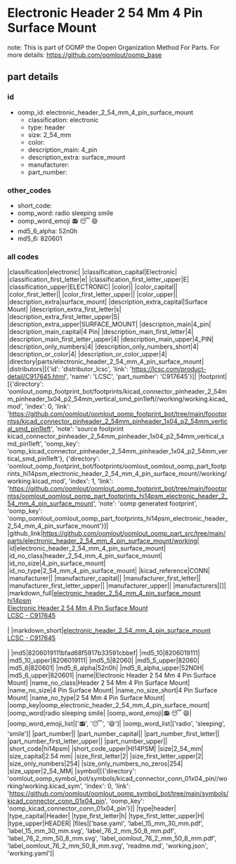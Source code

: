# Electronic Header 2 54 Mm 4 Pin Surface Mount  

note: This is part of OOMP the Oopen Organization Method For Parts. For more details: https://github.com/oomlout/oomp_base

##  part details





### id
* oomp_id: electronic_header_2_54_mm_4_pin_surface_mount
  * classification: electronic
  * type: header
  * size: 2_54_mm
  * color: 
  * description_main: 4_pin
  * description_extra: surface_mount
  * manufacturer: 
  * part_number: 

### other_codes
* short_code: 
* oomp_word: radio sleeping smile
* oomp_word_emoji :radio: :sleeping: :smile:
* md5_6_alpha: 52n0h
* md5_6: 820601

### all codes 
|classification|electronic|
|classification_capital|Electronic|
|classification_first_letter|e|
|classification_first_letter_upper|E|
|classification_upper|ELECTRONIC|
|color||
|color_capital||
|color_first_letter||
|color_first_letter_upper||
|color_upper||
|description_extra|surface_mount|
|description_extra_capital|Surface Mount|
|description_extra_first_letter|s|
|description_extra_first_letter_upper|S|
|description_extra_upper|SURFACE_MOUNT|
|description_main|4_pin|
|description_main_capital|4 Pin|
|description_main_first_letter|4|
|description_main_first_letter_upper|4|
|description_main_upper|4_PIN|
|description_only_numbers|4|
|description_only_numbers_short|4|
|description_or_color|4|
|description_or_color_upper|4|
|directory|parts/electronic_header_2_54_mm_4_pin_surface_mount|
|distributors|[{'id': 'distributor_lcsc', 'link': 'https://lcsc.com/product-detail/C917645.html', 'name': 'LCSC', 'part_number': 'C917645'}]|
|footprint|[{'directory': 'oomlout_oomp_footprint_bot/footprints/kicad_connector_pinheader_2_54mm_pinheader_1x04_p2_54mm_vertical_smd_pin1left//working/working.kicad_mod', 'index': 0, 'link': 'https://github.com/oomlout/oomlout_oomp_footprint_bot/tree/main/foootprntss/kicad_connector_pinheader_2_54mm_pinheader_1x04_p2_54mm_vertical_smd_pin1left', 'note': 'source footprint kicad_connector_pinheader_2_54mm_pinheader_1x04_p2_54mm_vertical_smd_pin1left', 'oomp_key': 'oomp_kicad_connector_pinheader_2_54mm_pinheader_1x04_p2_54mm_vertical_smd_pin1left'}, {'directory': 'oomlout_oomp_footprint_bot/footprints/oomlout_oomlout_oomp_part_footprints_hi14psm_electronic_header_2_54_mm_4_pin_surface_mount//working/working.kicad_mod', 'index': 1, 'link': 'https://github.com/oomlout/oomlout_oomp_footprint_bot/tree/main/foootprntss/oomlout_oomlout_oomp_part_footprints_hi14psm_electronic_header_2_54_mm_4_pin_surface_mount', 'note': 'oomp generated footprint', 'oomp_key': 'oomp_oomlout_oomlout_oomp_part_footprints_hi14psm_electronic_header_2_54_mm_4_pin_surface_mount'}]|
|github_link|https://github.com/oomlout/oomlout_oomp_part_src/tree/main/parts/electronic_header_2_54_mm_4_pin_surface_mount/working|
|id|electronic_header_2_54_mm_4_pin_surface_mount|
|id_no_class|header_2_54_mm_4_pin_surface_mount|
|id_no_size|4_pin_surface_mount|
|id_no_type|2_54_mm_4_pin_surface_mount|
|kicad_reference|CONN|
|manufacturer||
|manufacturer_capital||
|manufacturer_first_letter||
|manufacturer_first_letter_upper||
|manufacturer_upper||
|manufacturers|[]|
|markdown_full|[electronic_header_2_54_mm_4_pin_surface_mount](https://github.com/oomlout/oomlout_oomp_part_src/tree/main/parts/electronic_header_2_54_mm_4_pin_surface_mount/working)<br>[hi14psm](https://github.com/oomlout/oomlout_oomp_part_src/tree/main/parts/electronic_header_2_54_mm_4_pin_surface_mount/working)<br>[Electronic Header 2 54 Mm 4 Pin Surface Mount](https://github.com/oomlout/oomlout_oomp_part_src/tree/main/parts/electronic_header_2_54_mm_4_pin_surface_mount/working)<br>[LCSC - C917645<br>](https://lcsc.com/product-detail/C917645.html)<br>|
|markdown_short|[electronic_header_2_54_mm_4_pin_surface_mount](https://github.com/oomlout/oomlout_oomp_part_src/tree/main/parts/electronic_header_2_54_mm_4_pin_surface_mount/working)<br>[LCSC - C917645<br>](https://lcsc.com/product-detail/C917645.html)<br>|
|md5|8206019111bfad68f5917b33591cbbef|
|md5_10|8206019111|
|md5_10_upper|8206019111|
|md5_5|82060|
|md5_5_upper|82060|
|md5_6|820601|
|md5_6_alpha|52n0h|
|md5_6_alpha_upper|52N0H|
|md5_6_upper|820601|
|name|Electronic Header 2 54 Mm 4 Pin Surface Mount|
|name_no_class|Header 2 54 Mm 4 Pin Surface Mount|
|name_no_size|4 Pin Surface Mount|
|name_no_size_short|4 Pin Surface Mount|
|name_no_type|2 54 Mm 4 Pin Surface Mount|
|oomp_key|oomp_electronic_header_2_54_mm_4_pin_surface_mount|
|oomp_word|radio sleeping smile|
|oomp_word_emoji|:radio: :sleeping: :smile:|
|oomp_word_emoji_list|[':radio:', ':sleeping:', ':smile:']|
|oomp_word_list|['radio', 'sleeping', 'smile']|
|part_number||
|part_number_capital||
|part_number_first_letter||
|part_number_first_letter_upper||
|part_number_upper||
|short_code|hi14psm|
|short_code_upper|HI14PSM|
|size|2_54_mm|
|size_capital|2.54 mm|
|size_first_letter|2|
|size_first_letter_upper|2|
|size_only_numbers|254|
|size_only_numbers_no_zeros|254|
|size_upper|2_54_MM|
|symbol|[{'directory': 'oomlout_oomp_symbol_bot/symbols/kicad_connector_conn_01x04_pin//working/working.kicad_sym', 'index': 0, 'link': 'https://github.com/oomlout/oomlout_oomp_symbol_bot/tree/main/symbols/kicad_connector_conn_01x04_pin', 'oomp_key': 'oomp_kicad_connector_conn_01x04_pin'}]|
|type|header|
|type_capital|Header|
|type_first_letter|h|
|type_first_letter_upper|H|
|type_upper|HEADER|
|files|['base.yaml', 'label_15_mm_30_mm.pdf', 'label_15_mm_30_mm.svg', 'label_76_2_mm_50_8_mm.pdf', 'label_76_2_mm_50_8_mm.svg', 'label_oomlout_76_2_mm_50_8_mm.pdf', 'label_oomlout_76_2_mm_50_8_mm.svg', 'readme.md', 'working.json', 'working.yaml']|
